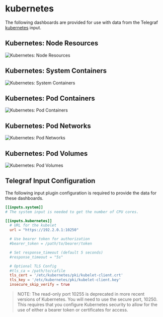 # kubernetes

The following dashboards are provided for use with data from the Telegraf [kubernetes](https://docs.influxdata.com/telegraf/latest/plugins/inputs/#kubernetes) input.

## Kubernetes: Node Resources

![Kubernetes: Node Resources](https://user-images.githubusercontent.com/10326954/62412381-c520e280-b601-11e9-86a2-8f7e24bdf3b0.png)

## Kubernetes: System Containers

![Kubernetes: System Containers](https://user-images.githubusercontent.com/10326954/62412389-cfdb7780-b601-11e9-9540-fddce3835d68.png)

## Kubernetes: Pod Containers

![Kubernetes: Pod Containers](https://user-images.githubusercontent.com/10326954/62412391-d538c200-b601-11e9-9db5-13b224436009.png)

## Kubernetes: Pod Networks

![Kubernetes: Pod Networks](https://user-images.githubusercontent.com/10326954/62412393-d79b1c00-b601-11e9-9c91-10d8e2346cb2.png)

## Kubernetes: Pod Volumes

![Kubernetes: Pod Volumes](https://user-images.githubusercontent.com/10326954/62412394-d964df80-b601-11e9-82fb-86538dc96c76.png)

## Telegraf Input Configuration

The following input plugin configuration is required to provide the data for these dashboards.

```toml
[[inputs.system]]
# The system input is needed to get the number of CPU cores.

[[inputs.kubernetes]]
  # URL for the kubelet
  url = "https://192.2.0.1:10250"

  # Use bearer token for authorization
  #bearer_token = /path/to/bearer/token

  # Set response_timeout (default 5 seconds)
  #response_timeout = "5s"

  # Optional TLS Config
  #tls_ca = /path/to/cafile
  tls_cert = '/etc/kubernetes/pki/kubelet-client.crt'
  tls_key = '/etc/kubernetes/pki/kubelet-client.key'
  insecure_skip_verify = true
```

> NOTE: The read-only port 10255 is deprecated in more recent versions of Kubernetes. You will need to use the secure port, 10250. This requires that you configure Kubernetes security to allow for the use of either a bearer token or certificates for access.
